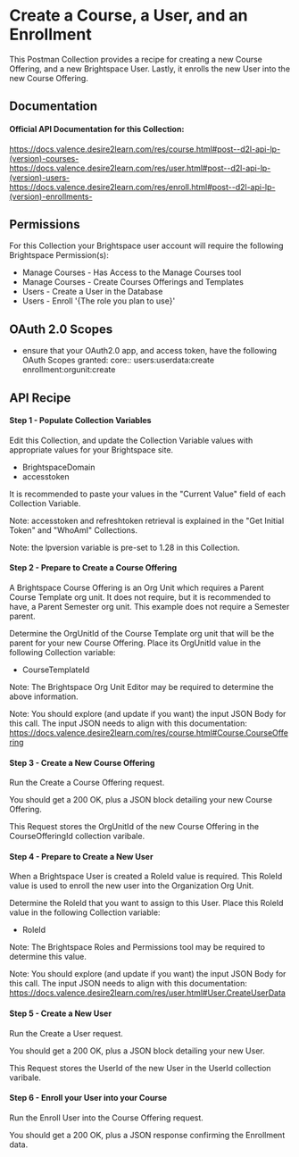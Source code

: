 # Create a Course, a User, and an Enrollment

This Postman Collection provides a recipe for creating a new Course Offering, and a new Brightspace User. Lastly, it enrolls the new User into the new Course Offering.

## Documentation
#### Official API Documentation for this Collection:
https://docs.valence.desire2learn.com/res/course.html#post--d2l-api-lp-(version)-courses-
https://docs.valence.desire2learn.com/res/user.html#post--d2l-api-lp-(version)-users-
https://docs.valence.desire2learn.com/res/enroll.html#post--d2l-api-lp-(version)-enrollments-

## Permissions
For this Collection your Brightspace user account will require the following Brightspace Permission(s):
- Manage Courses - Has Access to the Manage Courses tool
- Manage Courses - Create Courses Offerings and Templates
- Users - Create a User in the Database
- Users - Enroll '{The role you plan to use}'

## OAuth 2.0 Scopes
- ensure that your OAuth2.0 app, and access token, have the following OAuth Scopes granted:
core:*:*
users:userdata:create
enrollment:orgunit:create

## API Recipe
#### Step 1 - Populate Collection Variables

Edit this Collection, and update the Collection Variable values with appropriate values for your Brightspace site.

- BrightspaceDomain
- accesstoken

It is recommended to paste your values in the "Current Value" field of each Collection Variable.

Note: accesstoken and refreshtoken retrieval is explained in the "Get Initial Token" and "WhoAmI" Collections.

Note: the lpversion variable is pre-set to 1.28 in this Collection.


#### Step 2 - Prepare to Create a Course Offering

A Brightspace Course Offering is an Org Unit which requires a Parent Course Template org unit. It does not require, but it is recommended to have, a Parent Semester org unit. This example does not require a Semester parent.

Determine the OrgUnitId of the Course Template org unit that will be the parent for your new Course Offering. Place its OrgUnitId value in the following Collection variable:
- CourseTemplateId

Note: The Brightspace Org Unit Editor may be required to determine the above information.

Note: You should explore (and update if you want) the input JSON Body for this call. The input JSON needs to align with this documentation: https://docs.valence.desire2learn.com/res/course.html#Course.CourseOffering

#### Step 3 - Create a New Course Offering

Run the Create a Course Offering request. 

You should get a 200 OK, plus a JSON block detailing your new Course Offering.

This Request stores the OrgUnitId of the new Course Offering in the CourseOfferingId collection varibale.

#### Step 4 - Prepare to Create a New User

When a Brightspace User is created a RoleId value is required. This RoleId value is used to enroll the new user into the Organization Org Unit.

Determine the RoleId that you want to assign to this User. Place this RoleId value in the following Collection variable:
- RoleId

Note: The Brightspace Roles and Permissions tool may be required to determine this value.

Note: You should explore (and update if you want) the input JSON Body for this call. The input JSON needs to align with this documentation: https://docs.valence.desire2learn.com/res/user.html#User.CreateUserData

#### Step 5 - Create a New User

Run the Create a User request. 

You should get a 200 OK, plus a JSON block detailing your new User.

This Request stores the UserId of the new User in the UserId collection varibale.

#### Step 6 - Enroll your User into your Course

Run the Enroll User into the Course Offering request.

You should get a 200 OK, plus a JSON response confirming the Enrollment data.
